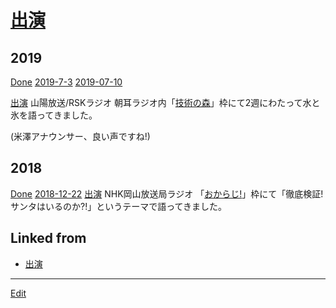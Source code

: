 # [出演](出演.md)

## 2019

[Done](Done.md) 
[2019-7-3](2019-7-3.md) [2019-07-10](2019-07-10.md) 

[出演](出演.md) 
山陽放送/RSKラジオ 朝耳ラジオ内「[技術の森](https://www.facebook.com/technologymori/)」枠にて2週にわたって水と氷を語ってきました。

(米澤アナウンサー、良い声ですね!)



## 2018

[Done](Done.md) 
[2018-12-22](2018-12-22.md) 
[出演](出演.md) 
NHK岡山放送局ラジオ 「[おからじ!](https://www.nhk.or.jp/okayama/program/okaradi/[index](index.md).html)」枠にて「徹底検証! サンタはいるのか?!」というテーマで語ってきました。



## Linked from

* [出演](出演.md)


----
[Edit](https://github.com/vitroid/vitroid.github.io/edit/master/MD/出演.md)
